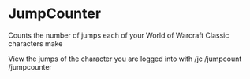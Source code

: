 # JumpCounter
Counts the number of jumps each of your World of Warcraft Classic characters make

View the jumps of the character you are logged into with
/jc
/jumpcount
/jumpcounter
